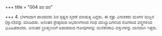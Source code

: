 +++
title = "004 ಹರ ಹರ"

+++
4. ಬೆಳಗಾದಾಗ ಪಾಂಡವರು ಶಿವ ಕೃಷ್ಣರ ಸ್ಮರಣೆ ಮಾಡುತ್ತ ಎದ್ದರು. ಈ ಶತ್ರು ವಿನಾಶಕರು ಮಂಗಳ ಮಜ್ಜನ (ಸ್ನಾನ)ವನ್ನು ಮಾಡಿದರು. ಅನಂತರ ಶ್ರೇಷ್ಠವಾದ ಆಭರಣಗಳಿಂದ ಗಂಧ ಮಾಲ್ಯಾದಿಗಳಿಂದ ಸೊಗಸಾದ ವಸ್ತ್ರಗಳಿಂದ ಭೂಷಿತರಾದರು. ಅನಂತರ ಬ್ರಾಹ್ಮಣರಿಗೆ ಅಪಾರವಾದ ಗೋವುಗಳನ್ನು ಮಣಿಕನಕಾದಿ ವಸ್ತುಗಳನ್ನು ದಾನವಾಗಿ ಇತ್ತರು.